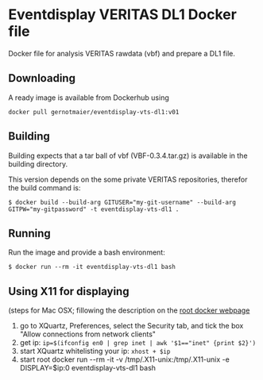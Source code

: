 # Eventdisplay VERITAS DL1 Docker file

Docker file for analysis VERITAS rawdata (vbf) and prepare a DL1 file.

## Downloading

A ready image is available from Dockerhub using
```
docker pull gernotmaier/eventdisplay-vts-dl1:v01
```

## Building

Building expects that a tar ball of vbf (VBF-0.3.4.tar.gz) is available in the building directory.

This version depends on the some private VERITAS repositories, therefor the build command is:

```
$ docker build --build-arg GITUSER="my-git-username" --build-arg GITPW="my-gitpassword" -t eventdisplay-vts-dl1 .
```

## Running

Run the image and provide a bash environment:

```
$ docker run --rm -it eventdisplay-vts-dl1 bash
```

## Using X11 for displaying

(steps for Mac OSX; fillowing the description on the [root docker webpage](https://github.com/root-project/root-docker)

1. go to XQuartz, Preferences, select the Security tab, and tick the box "Allow connections from network clients" 
2. get ip: `ip=$(ifconfig en0 | grep inet | awk '$1=="inet" {print $2}')`
3. start XQuartz whitelisting your ip: `xhost + $ip`
4. start root
docker run --rm -it -v /tmp/.X11-unix:/tmp/.X11-unix -e DISPLAY=$ip:0 eventdisplay-vts-dl1 bash
